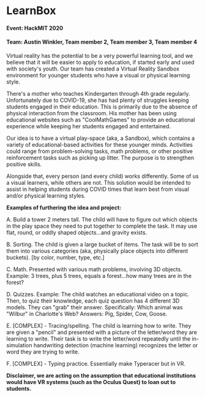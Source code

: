 # LearnBox
#### Event: HackMIT 2020
#### Team: Austin Winkler, Team member 2, Team member 3, Team member 4 
Virtual reality has the potential to be a very powerful learning tool, and we believe that it will be easier to apply to education, if started early and used with society's youth. Our team has created a Virtual Reality Sandbox environment for younger students who have a visual or physical learning style. 

There's a mother who teaches Kindergarten through 4th grade regularly. Unfortunately due to COVID-19, she has had plenty of struggles keeping students engaged in their education. This is primarily due to the absence of physical interaction from the classroom. His mother has been using educational websites such as "CoolMathGames" to provide an educational experience while keeping her students engaged and entertained.

Our idea is to have a virtual play-space (aka, a Sandbox), which contains a variety of educational-based activities for these younger minds. Activities could range from problem-solving tasks, math problems, or other positive reinforcement tasks such as picking up litter. The purpose is to strengthen positive skills. 

Alongside that, every person (and every child) works differently. Some of us a visual learners, while others are not. This solution would be intended to assist in helping students during COVID times that learn best from visual and/or physical learning styles. 

**Examples of furthering the idea and project:**

A. Build a tower 2 meters tall. The child will have to figure out which objects in the play space they need to put together to complete the task. It may use flat, round, or oddly shaped objects…and gravity exists.

B. Sorting. The child is given a large bucket of items. The task will be to sort them into various categories (aka, physically place objects into different buckets). [by color, number, type, etc.]

C. Math. Presented with various math problems, involving 3D objects. Example: 3 trees, plus 5 trees, equals a forest…how many trees are in the forest? 

D. Quizzes. Example: The child watches an educational video on a topic. Then, to quiz their knowledge, each quiz question has 4 different 3D models. They can "grab" their answer. Specifically: Which animal was "Wilbur" in Charlotte's Web? Answers: Pig, Spider, Cow, Goose.

E. [COMPLEX] - Tracing/spelling. The child is learning how to write. They are given a "pencil" and presented with a picture of the letter/word they are learning to write. Their task is to write the letter/word repeatedly until the in-simulation handwriting detection (machine learning) recognizes the letter or word they are trying to write.  

F. [COMPLEX] - Typing practice. Essentially make Typeracer but in VR.

**Disclaimer, we are acting on the assumption that educational institutions would have VR systems (such as the Oculus Quest) to loan out to students.**
